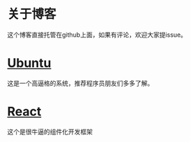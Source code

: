 # 关于博客

这个博客直接托管在github上面，如果有评论，欢迎大家提issue。

# [Ubuntu](./ubuntu/index.md)

这是一个高逼格的系统，推荐程序员朋友们多多了解。

# [React](./react/index.md)

这个是很牛逼的组件化开发框架